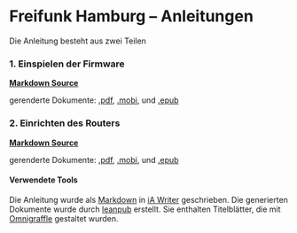 # Freifunk Hamburg – Anleitungen

Die Anleitung besteht aus zwei Teilen

### 1. Einspielen der Firmware
**[Markdown Source](freifunkhamburg-firmware/manuscript/HowTo-FirmwareEinspielen.md)**

gerenderte Dokumente: [.pdf](freifunkhamburg-firmware/preview/freifunkhamburg-firmware-preview.pdf), [.mobi](freifunkhamburg-firmware/preview/freifunkhamburg-firmware-preview.mobi), und [.epub](freifunkhamburg-firmware/preview/freifunkhamburg-firmware-preview.epub)

### 2. Einrichten des Routers
**[Markdown Source](freifunkhamburg-reinrichten/manuscript/HowTo-Router-Einrichten.md)** 

gerenderte Dokumente: [.pdf](freifunkhamburg-reinrichten/preview/freifunkhamburg-reinrichten-preview.pdf), [.mobi](freifunkhamburg-reinrichten/preview/freifunkhamburg-reinrichten-preview.mobi), und [.epub](freifunkhamburg-reinrichten/preview/freifunkhamburg-reinrichten-preview.epub)

#### Verwendete Tools
Die Anleitung wurde als [Markdown](http://daringfireball.net/projects/markdown/syntax) in [iA Writer](http://www.iawriter.com/mac/) geschrieben. Die generierten Dokumente wurde durch [leanpub](http://leanpub.com) erstellt. Sie enthalten Titelblätter, die mit [Omnigraffle](https://www.omnigroup.com/omnigraffle) gestaltet wurden.